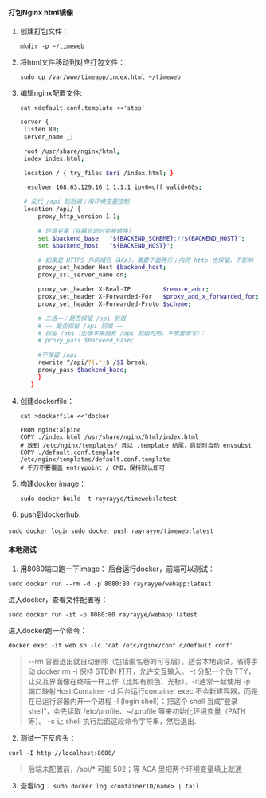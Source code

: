 #### 打包Nginx html镜像
1. 创建打包文件：

   ```mkdir -p ~/timeweb```
2. 将html文件移动到对应打包文件：

   ```sudo cp /var/www/timeapp/index.html ~/timeweb```
3. 编辑nginx配置文件:

   ```cat >default.conf.template <<'stop'```
   ```bash
   server {
    listen 80;
    server_name _;

    root /usr/share/nginx/html;
    index index.html;

    location / { try_files $uri /index.html; }

    resolver 168.63.129.16 1.1.1.1 ipv6=off valid=60s;

    # 反代 /api 到后端；用环境变量控制
    location /api/ {
        proxy_http_version 1.1;

        # 环境变量（容器启动时会被替换）
        set $backend_base   "${BACKEND_SCHEME}://${BACKEND_HOST}";
        set $backend_host   "${BACKEND_HOST}";

        # 如果是 HTTPS 外网域名（ACA），需要下面两行；内网 http 也保留，不影响
        proxy_set_header Host $backend_host;
        proxy_ssl_server_name on;

        proxy_set_header X-Real-IP         $remote_addr;
        proxy_set_header X-Forwarded-For   $proxy_add_x_forwarded_for;
        proxy_set_header X-Forwarded-Proto $scheme;

        # 二选一：是否保留 /api 前缀
        # —— 是否保留 /api 前缀 ——
        # 保留 /api（后端本来就有 /api 前缀时用，不需要改写）：
        # proxy_pass $backend_base;
   
        #不保留 /api
        rewrite ^/api/?(.*)$ /$1 break;
        proxy_pass $backend_base;
        }
      }
     ```

4. 创建dockerfile：

   ```cat >dockerfile <<'docker'```
   ```docker
   FROM nginx:alpine
   COPY ./index.html /usr/share/nginx/html/index.html
   # 放到 /etc/nginx/templates/ 且以 .template 结尾，启动时自动 envsubst
   COPY ./default.conf.template /etc/nginx/templates/default.conf.template
   # 千万不要覆盖 entrypoint / CMD，保持默认即可
   ```
   
5. 构建docker image：

   ```sudo docker build -t rayrayye/timeweb:latest```
6. push到dockerhub:

  ```sudo docker login```
  ```sudo docker push rayrayye/timeweb:latest```

#### 本地测试
1. 用8080端口跑一下image：
后台运行docker，前端可以测试：

```sudo docker run --rm -d -p 8080:80 rayrayye/webapp:latest```

进入docker，查看文件配置等：

```sudo docker run -it -p 8080:80 rayrayye/webapp:latest```

进入docker跑一个命令：

```docker exec -it web sh -lc 'cat /etc/nginx/conf.d/default.conf'```

> --rm 容器退出就自动删除（包括匿名卷的可写层）。适合本地调试，省得手动 docker rm
> -i 保持 STDIN 打开，允许交互输入。
> -t 分配一个伪 TTY，让交互界面像在终端一样工作（比如有颜色、光标）。-it通常一起使用
> -p 端口映射Host:Container
> -d 后台运行container
> exec 不会新建容器，而是在已运行容器内开一个进程
> -l (login shell）：把这个 shell 当成“登录 shell”，会先读取 /etc/profile、~/.profile 等来初始化环境变量（PATH 等）。
> -c 让 shell 执行后面这段命令字符串，然后退出.
2. 测试一下反应头：

```curl -I http://localhost:8080/```
> 后端未配置前，/api/* 可能 502；等 ACA 里把两个环境变量填上就通

3. 查看log：
```sudo docker log <containerID/name> | tail```
